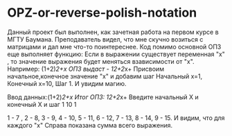 # OPZ-or-reverse-polish-notation
Данный проект был выполнен, как зачетная работа на первом курсе в МГТУ Баумана. Преподаватель видел, что мне скучно возиться с матрицами и дал мне что-то поинтереснее.
Код помимо основной ОПЗ еще выполняет функцию: Если в выражении существует переменная "x" , то значение выражения будет меняться взависимости от "x". 
Например: (1+2)*2+x 
ОПЗ выдаст - 12+2*x+ 
Присвоим начальное,конечное значение "x" и добавим шаг
Начальный x=1, Конечный x=10, Шаг 1. 
И увидим магию.

 Ввод данных:(1+2)*2+x
Итог ОПЗ: 12+2*x+
Введите начальный X и конечный X и шаг
1 10 1

1  -   7 , 
2  -   8,
3  -  9,
4  -  10,
5  -  11,
6  -  12,
7  -  13,
8  -  14,
9  -  15.
И видим, что для каждого "x" Справа показана сумма всего выражения. 
